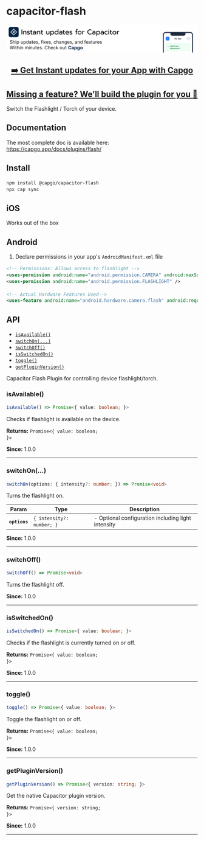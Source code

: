 # capacitor-flash
  <a href="https://capgo.app/"><img src='https://raw.githubusercontent.com/Cap-go/capgo/main/assets/capgo_banner.png' alt='Capgo - Instant updates for capacitor'/></a>

<div align="center">
  <h2><a href="https://capgo.app/?ref=plugin_flash"> ➡️ Get Instant updates for your App with Capgo</a></h2>
  <h2><a href="https://capgo.app/consulting/?ref=plugin_flash"> Missing a feature? We’ll build the plugin for you 💪</a></h2>
</div>
Switch the Flashlight / Torch of your device.

## Documentation

The most complete doc is available here: https://capgo.app/docs/plugins/flash/

## Install

```bash
npm install @capgo/capacitor-flash
npx cap sync
```

## iOS

Works out of the box

## Android

1. Declare permissions in your app's `AndroidManifest.xml` file

```xml
<!-- Permissions: Allows access to flashlight -->
<uses-permission android:name="android.permission.CAMERA" android:maxSdkVersion="23" />
<uses-permission android:name="android.permission.FLASHLIGHT" />

<!-- Actual Hardware Features Used-->
<uses-feature android:name="android.hardware.camera.flash" android:required="true" />
```

## API

<docgen-index>

* [`isAvailable()`](#isavailable)
* [`switchOn(...)`](#switchon)
* [`switchOff()`](#switchoff)
* [`isSwitchedOn()`](#isswitchedon)
* [`toggle()`](#toggle)
* [`getPluginVersion()`](#getpluginversion)

</docgen-index>

<docgen-api>
<!--Update the source file JSDoc comments and rerun docgen to update the docs below-->

Capacitor Flash Plugin for controlling device flashlight/torch.

### isAvailable()

```typescript
isAvailable() => Promise<{ value: boolean; }>
```

Checks if flashlight is available on the device.

**Returns:** <code>Promise&lt;{ value: boolean; }&gt;</code>

**Since:** 1.0.0

--------------------


### switchOn(...)

```typescript
switchOn(options: { intensity?: number; }) => Promise<void>
```

Turns the flashlight on.

| Param         | Type                                 | Description                                        |
| ------------- | ------------------------------------ | -------------------------------------------------- |
| **`options`** | <code>{ intensity?: number; }</code> | - Optional configuration including light intensity |

**Since:** 1.0.0

--------------------


### switchOff()

```typescript
switchOff() => Promise<void>
```

Turns the flashlight off.

**Since:** 1.0.0

--------------------


### isSwitchedOn()

```typescript
isSwitchedOn() => Promise<{ value: boolean; }>
```

Checks if the flashlight is currently turned on or off.

**Returns:** <code>Promise&lt;{ value: boolean; }&gt;</code>

**Since:** 1.0.0

--------------------


### toggle()

```typescript
toggle() => Promise<{ value: boolean; }>
```

Toggle the flashlight on or off.

**Returns:** <code>Promise&lt;{ value: boolean; }&gt;</code>

**Since:** 1.0.0

--------------------


### getPluginVersion()

```typescript
getPluginVersion() => Promise<{ version: string; }>
```

Get the native Capacitor plugin version.

**Returns:** <code>Promise&lt;{ version: string; }&gt;</code>

**Since:** 1.0.0

--------------------

</docgen-api>
